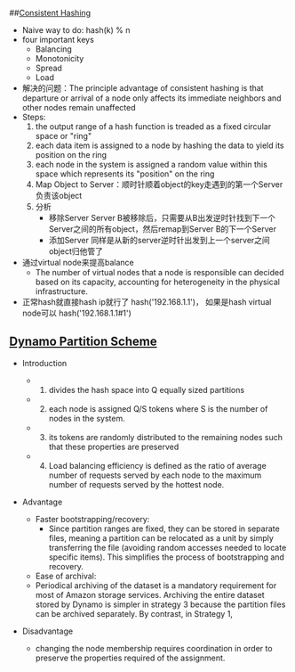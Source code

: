 ##[Consistent Hashing](http://blog.csdn.net/sparkliang/article/details/5279393)
* Naive way to do: hash(k) % n
* four important keys
  * Balancing
  * Monotonicity
  * Spread
  * Load
* 解决的问题：The principle advantage of consistent hashing is that departure or arrival of a node only affects
              its immediate neighbors and other nodes remain unaffected 
* Steps:
  1. the output range of a hash function is treaded as a fixed circular space or "ring"
  2. each data item is assigned to a node by hashing the data to yield its position on the ring
  3. each node in the system is assigned a random value within this space which represents its "position" on the ring
  4. Map Object to Server：顺时针顺着object的key走遇到的第一个Server负责该object
  5. 分析
     * 移除Server
       Server B被移除后，只需要从B出发逆时针找到下一个Server之间的所有object，然后remap到Server B的下一个Server
     * 添加Server
       同样是从新的server逆时针出发到上一个server之间object归他管了
* 通过virtual node来提高balance
    * The number of virtual nodes that a node is responsible can decided based on its capacity, accounting for heterogeneity
      in the physical infrastructure.
* 正常hash就直接hash ip就行了 hash('192.168.1.1')， 如果是hash virtual node可以 hash('192.168.1.1#1')

## [Dynamo Partition Scheme](https://github.com/UmassJin/Leetcode/blob/master/Design/OS_concepts/Dynamo_Design.md) 
* Introduction 
    * 1. divides the hash space into Q equally sized partitions
    * 2. each node is assigned Q/S tokens where S is the number of nodes in the system.
    * 3. its tokens are randomly distributed to the remaining nodes such that these properties are preserved
    * 4. Load balancing efficiency is defined as the ratio of average number of requests served by each node to the maximum number of requests
served by the hottest node.

* Advantage 
    * Faster bootstrapping/recovery:
      * Since partition ranges are fixed, they can be stored in separate  files, meaning a partition can be relocated as a unit by simply
        transferring the file (avoiding random accesses needed to locate specific items). This simplifies the process of bootstrapping and
        recovery.
    * Ease of archival: 
     * Periodical archiving of the dataset is a mandatory requirement for most of Amazon storage services.
        Archiving the entire dataset stored by Dynamo is simpler in strategy 3 because the partition files can be archived separately. 
        By contrast, in Strategy 1,

* Disadvantage 
    * changing the node membership requires coordination in order to preserve the properties required of the assignment.
